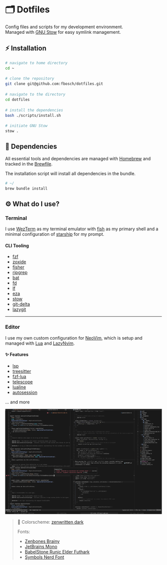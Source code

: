 # 🗂️ Dotfiles

Config files and scripts for my development environment.  
Managed with [GNU Stow](https://www.gnu.org/software/stow/) for easy symlink management.

## ⚡ Installation

```sh
# navigate to home directory
cd ~

# clone the repository
git clone git@github.com:fbosch/dotfiles.git

# navigate to the directory
cd dotfiles

# install the dependencies
bash ./scripts/install.sh

# initiate GNU Stow
stow .
```

## 🍺 Dependencies

All essential tools and dependencies are managed with [Homebrew](https://brew.sh/) and tracked in the [Brewfile](./Brewfile).

The installation script will install all dependencies in the bundle.

```sh
# ~/
brew bundle install
```

## ⚙ What do I use?

### Terminal

I use [WezTerm](https://wezfurlong.org/wezterm/index.html) as my terminal emulator with [fish](https://fishshell.com/) as my primary shell and a minimal configuration of [starship](https://starship.rs/) for my prompt. 

#### CLI Tooling

- [fzf](https://github.com/junegunn/fzf)
- [zoxide](https://github.com/ajeetdsouza/zoxide)
- [fisher](https://github.com/jorgebucaran/fisher)
- [ripgrep](https://github.com/BurntSushi/ripgrep)
- [bat](https://github.com/sharkdp/bat)
- [fd](https://github.com/sharkdp/fd)
- [lf](https://github.com/gokcehan/lf)
- [eza](https://github.com/eza-community/eza)
- [stow](https://www.gnu.org/software/stow/)
- [git-delta](https://github.com/dandavison/delta)
- [lazygit](https://github.com/jesseduffield/lazygit)

---

### Editor

I use my own custom configuration for [NeoVim](https://neovim.io/), which is setup and managed with [Lua](https://lua.org/) and [LazyNvim](https://github.com/folke/lazy.nvim).

#### ✨ Features

- [lsp](https://neovim.io/doc/user/lsp.html)
- [treesitter](https://github.com/nvim-treesitter/nvim-treesitter)
- [fzf-lua](https://github.com/ibhagwan/fzf-lua)
- [telescope](https://github.com/nvim-telescope/telescope.nvim)
- [lualine](https://github.com/nvim-lualine/lualine.nvim)
- [autosession](https://github.com/rmagatti/auto-session)

... and more

![editor](./docs/editor.png)

> 🎨 Colorscheme: [zenwritten dark](https://github.com/zenbones-theme/zenbones.nvim)
>
> Fonts:
>
> - [Zenbones Brainy](https://github.com/zenbones-theme/zenbones-mono)
> - [JetBrains Mono](https://www.jetbrains.com/lp/mono/)
> - [BabelStone Runic Elder Futhark](https://www.babelstone.co.uk/Fonts/)
> - [Symbols Nerd Font](https://github.com/ryanoasis/nerd-fonts)

